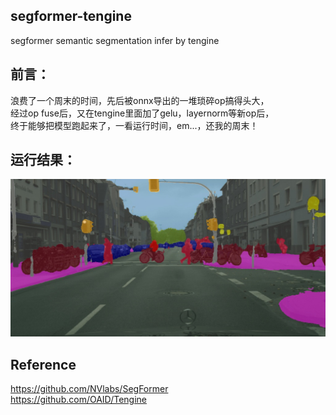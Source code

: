 ## segformer-tengine  
segformer semantic segmentation infer by tengine
## 前言：
浪费了一个周末的时间，先后被onnx导出的一堆琐碎op搞得头大，  
经过op fuse后，又在tengine里面加了gelu，layernorm等新op后，  
终于能够把模型跑起来了，一看运行时间，em...，还我的周末！  
## 运行结果：  
![image](https://github.com/FeiGeChuanShu/segformer-tengine/blob/main/result.jpg)  

## Reference  
https://github.com/NVlabs/SegFormer  
https://github.com/OAID/Tengine  
